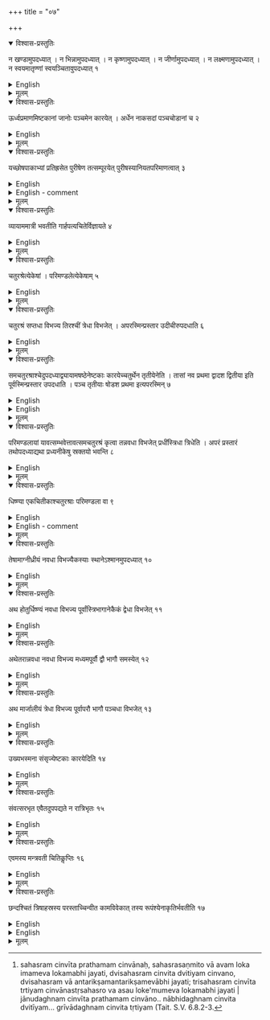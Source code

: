 +++
title = "०७"

+++


<details open><summary>विश्वास-प्रस्तुतिः</summary>

न खण्डामुपदध्यात् । न भिन्नामुपदध्यात् । न कृष्णामुपदध्यात् । न जीर्णामुपदध्यात् । न लक्ष्मणामुपदध्यात् । न स्वयमातृण्णां स्वयञ्चितावुपदध्यात् १
</details>

<details><summary>English</summary>

One should not use (for the laying of the fire-altar) a broken brick, a brick which is cleft, a blackened brick (due to over or under heating), a damaged brick and a brick with scratching marks. In the layer where a brick full of natural holes (svayamātṛṇṇa) is used it is not to be covered (by a brick).
</details>

<details><summary>मूलम्</summary>

न खण्डामुपदध्यात् । न भिन्नामुपदध्यात् । न कृष्णामुपदध्यात् । न जीर्णामुपदध्यात् । न लक्ष्मणामुपदध्यात् । न स्वयमातृण्णां स्वयञ्चितावुपदध्यात् १
</details>


<details open><summary>विश्वास-प्रस्तुतिः</summary>

ऊर्ध्वप्रमाणमिष्टकानां जानोः पञ्चमेन कारयेत् । अर्धेन नाकसदां पञ्चचोडानां च २
</details>

<details><summary>English</summary>

The height of the brick is to be made a fifth of the jānu (that is, 6% angula); that of the nākasat and the pañcacoḍā half of that measure (that is, 3 añgula).
</details>

<details><summary>मूलम्</summary>

ऊर्ध्वप्रमाणमिष्टकानां जानोः पञ्चमेन कारयेत् । अर्धेन नाकसदां पञ्चचोडानां च २
</details>


<details open><summary>विश्वास-प्रस्तुतिः</summary>

यच्छोषपाकाभ्यां प्रतिह्रसेत पुरीषेण तत्सम्पूरयेत् पुरीषस्यानियतपरिमाणत्वात् ३
</details>

<details><summary>English</summary>

What is lost by drying and burning is to be made good by loose earth because of the flexibility of its quantity.
</details>

<details><summary>English - comment</summary>

HEIGHT AND CHARACTERISTICS OF DIFFERENT LAYERS OF ALTAR AND BRICKS  

5.7-7.3. In the usual five-layer construction, the height of the altar is 32 aṅg., height of each layer being \\(\frac{32}{3}\\) aṅg. (Bśl. 5.7 and 7.2). According to Karavindasvāmī, it is 6 aṅg. Actually two layers are constructed. Construction of other layers is not required, since the 3rd and the 5th layer are the replica of the 1st and the 4th that of the 2nd. In the placement of bricks in different layers clefts between two layers are avoided. An altar of daily fire like the gārhapatya has 21 bricks in each layer, while a kāmya fire-altar is constructed with 1000 bricks, each layer containing 200 bricks. A fire-altar of \\(7\frac{1}{2}\\) sq. purușas is the normal construction. Pañcacoḍā and nākasat bricks have half the thickness of ordinary bricks; hence one pañcacoḍā and one nāksat taken together are considered as one brick (Bśl. 5.17 and 7.2). They are usually on the fifth layer placed at the top. The spoiled or broken bricks or bricks of black colour are not used in the construction ( Bśl. 7.1).  

Usually all the fire-altars from \\(1\frac{1}{2}\\) sq. purușas (one fold)\\(8\frac{1}{2}\\) to \\(101\frac{1}{2}\\) sq. purușas (101 fold) are not constructed. In some cases they are constructed without wings and tails.  
In the construction of fire-altars from 8 to 101 sq. purușas, how the units in sq. purusas are proportionately increased has been discussed. After all these are not normal constructions and are done in the construction for second and third time. In the second and third construction the fire-altar is constructed with more bricks and increased height. As regards its height and the number of bricks to be used in its construction, the Taittiriya Samhitā writes: "He should pile (the fire) of a thousand (bricks) when first piling (it); this world is commensurate with a thousand; verily he conquers this world. He should pile (it) of two thousands, when piling a second time, the atmosphere is commensurate with two thousands; verily he

conquers the atmosphere. He should pile (it) of three thousands, verily he conquers yonder world. Knee-deep should he pile (it) when piling for the first time, verily with the gayatri he mounts this world; naval-deep should he pile it when piling for the second time, verily with the triṣṭubh, he mounts the atmosphere; neck-deep should he pile (it) when piling for the third time, verily with the jagati, he mounts the yonder world".[^a] (Keith's translation).  

The fire-altar (Chapter 6) has the characteristics of an animal. The head of the animal lies in the east and its back is compared with the east-west line. The east-west line is the central line of the altar and measurements are given with reference to this central east-west line. The bricks marked for south and north are placed accordingly on the southern and northern side of the altar. Diagrams of circle, a bull, a woman without ears, line, darbha grass are depicted on the bricks for their use for specific purposes. The bricks with different markings and symbols are also mentioned by Mānava in Chapter 7 of his Mānava-śulbasūtra.  

[^a]: sahasram cinvīta prathamam cinvānaḥ, sahasrasaṇmito vā avam loka imameva lokamabhi jayati, dvisahasram cinvita dvitiyam cinvano, dvisahasram vā antarikṣamantarikṣamevābhi jayati; trisahasram cinvīta trtiyam cinvānastṛsahasro va asau loke'mumeva lokamabhi jayati | jānudaghnam cinvīta prathamam cinvāno.. nābhidaghnam cinvita dvitīyam... grīvādaghnam cinvita tṛtiyam (Tait. S.V. 6.8.2-3.
</details>


<details><summary>मूलम्</summary>

यच्छोषपाकाभ्यां प्रतिह्रसेत पुरीषेण तत्सम्पूरयेत् पुरीषस्यानियतपरिमाणत्वात् ३
</details>


<details open><summary>विश्वास-प्रस्तुतिः</summary>

व्यायाममात्री भवतीति गार्हपत्यचितेर्विज्ञायते ४
</details>

<details><summary>English</summary>

According to tradition, the gārhapatya fire has the measure of 1 vyāyāma. 
</details>

<details><summary>मूलम्</summary>

व्यायाममात्री भवतीति गार्हपत्यचितेर्विज्ञायते ४
</details>


<details open><summary>विश्वास-प्रस्तुतिः</summary>

चतुरश्रेत्येकेषां । परिमण्डलेत्येकेषाम् ५
</details>

<details><summary>English</summary>

It (gārhapatya fire) is a square by one tradition and a circle by another.
</details>

<details><summary>मूलम्</summary>

चतुरश्रेत्येकेषां । परिमण्डलेत्येकेषाम् ५
</details>


<details open><summary>विश्वास-प्रस्तुतिः</summary>

चतुरश्रं सप्तधा विभज्य तिरश्चीं त्रेधा विभजेत् । अपरस्मिन्प्रस्तार उदीचीरुपदधाति ६
</details>


<details><summary>English</summary>

The (gārhapatya fire in the form of) square is to be divided into 7 parts (length-wise) and then into 3 parts transversely. In the second layer, bricks are to be placed towards north (that is, the division in the first layer as aforesaid is to be reversed).
</details>

<details><summary>मूलम्</summary>

चतुरश्रं सप्तधा विभज्य तिरश्चीं त्रेधा विभजेत् । अपरस्मिन्प्रस्तार उदीचीरुपदधाति ६
</details>


<details open><summary>विश्वास-प्रस्तुतिः</summary>

समचतुरश्राश्चेदुपदध्याद्व्यायामषष्ठेनेष्टकाः कारयेच्चतुर्थेन तृतीयेनेति । तासां नव प्रथमा द्वादश द्वितीया इति पूर्वस्मिन्प्रस्तार उपदधाति । पञ्च तृतीयाः षोडश प्रथमा इत्यपरस्मिन् ७
</details>

<details><summary>English</summary>

To place square bricks (instead of rectangular ones as indicated above), (square) bricks of sides one-sixth, one-fourth and one-third of 1 vyāyāma are made. Of them, 9 bricks of the first type and 12 of the second are placed in the first layer; 5 of the third type and 16 of the first are placed in the second layer.
</details>

<details><summary>English</summary>

CONSTRUCTION OF GARHAPATYA FIRE-ALTAR (SQUARE).
7.4-7.7. Baudhāyana says the garhapatya fire-altar has the form of a square according to one tradition and of a circle according to another. The area is always one sq. vyāyāma. It is constructed with 21 bricks in each layer. For the placing of bricks in the square garhapatya, the following two methods are adopted.  

First Method.  
One side of the square is divided into 3 parts by drawing 3 parallel lines and the other into 7 parts by drawing 7 parallel lines. These lines divide the square area into 21 rectangles and the bricks are accordingly made. This is for the first layer. For the second layer, the bricks are arranged differently in the square.  

Second Method.  
Three kinds of square bricks are made with 6th, 4th and 3rd part of a vyāyāma. The first layer is prepared with 9 bricks of the first kind and 12 bricks of the second, and the second layer with 6 bricks of the third kind and 16 bricks of the first.  

How the ancient altar builders determined the size of the bricks of different kinds and the number of bricks of each kind required for the construction of each layer is not known. The solution was obtained possibly on the following line.[^b]  

Empirical Method.   
Suppose the sides of the three new types of bricks be p, q, and r th part of a vyāyāma, where p, q, r are rational integers. The minimum number of bricks must be three, since in each layer there are two types of square bricks and no two layers have identical arrangement of bricks.


[^b] Datta (2), 180-183.


Let the first layer have m number of bricks of the first kind and n bricks of the second kind, so that   

    m + n = 21
and \\(\frac{m}{p^2}+\frac{n}{q^2}=1\\) ....(1)  

Similarly we can have another set of equations, if the second layer consists of s bricks of the third kind and t bricks of the first kind, as follows:  

m + n = 21
and \\(\frac{r}{r^2}+\frac{t}{p^2}=1\\) ....(2)


Baudhāyana's solutions are :  


(i) x = 9, y =12, p = 6, q=4  

(ii) x =5, y=16, p = 3, q=6  

These two sets of values obviously satisfy equations (1) and (2) respectively.  

Solutions of equations (1) and (2) lead to the problem of solution of the simul- taneous indeterminate equation of the type:

\\(\frac{x}{p^2}+\frac{y}{q^2}=1\\)  
x + y = 21            .....(3)

Solving three, we write :  

\\(x = p^2 \frac{(21-q^2)}{p^2 - q^2}, y = \frac{q^2(p^2-21)}{p^2-q^2}\\)   

The numbers x and y are considered positive by the śulbakāras. Hence   

if p > q, p^2 > 21 > q^2   
since, s^2>21 > 4^2, p>5, q\leqslant 4  
if p < q, q\geqslant 5, p\leqslant 4  

Putting q= 1, 2, 3, 4, the values of p can be determined by trial, considering the value of x to be integral.
</details>

<details><summary>मूलम्</summary>

समचतुरश्राश्चेदुपदध्याद्व्यायामषष्ठेनेष्टकाः कारयेच्चतुर्थेन तृतीयेनेति । तासां नव प्रथमा द्वादश द्वितीया इति पूर्वस्मिन्प्रस्तार उपदधाति । पञ्च तृतीयाः षोडश प्रथमा इत्यपरस्मिन् ७
</details>


<details open><summary>विश्वास-प्रस्तुतिः</summary>

परिमण्डलायां यावत्सम्भवेत्तावत्समचतुरश्रं कृत्वा तन्नवधा विभजेत् प्रधींस्त्रिधा त्रिधेति । अपरं प्रस्तारं तथोपदध्याद्यथा प्रध्यनीकेषु स्रक्तयो भवन्ति ८
</details>

<details><summary>English</summary>

Within the (gārhapatya fire in the form of) circle a square of the maximum size possible is drawn and divided into 9 parts (squares). The segments of the circle (between the circumference and the square) are divided into 3 parts each. The second layer is placed in such a way that the corners (of the square within the circle) lie at the centres of the segments (of the first layer).
</details>

<details><summary>मूलम्</summary>

परिमण्डलायां यावत्सम्भवेत्तावत्समचतुरश्रं कृत्वा तन्नवधा विभजेत् प्रधींस्त्रिधा त्रिधेति । अपरं प्रस्तारं तथोपदध्याद्यथा प्रध्यनीकेषु स्रक्तयो भवन्ति ८
</details>


<details open><summary>विश्वास-प्रस्तुतिः</summary>

धिष्ण्या एकचितीकाश्चतुरश्राः परिमण्डला वा ९
</details>

<details><summary>English</summary>

The dhiṣnya fires are one-layered in the form of a square or a circle.
</details>

<details><summary>English - comment</summary>

CONSTRUCTION OF GĀRHAPATYA FIRE-ALTAR (CIRCULAR)  

7.8. For construction of a circular gārhapatya a square ABCD as large as possible is inscribed within a circle (Fig. 31) Āpastamba has directed that with half a vyāyāma as radius this circle is to be drawn; the end points of two diameters standing at right-angles to each other when joined give the largest possible square (Āsl. 7.5.).  

The square ABCD is then divided into 9 equal parts by 3 parallel lines from one side and 3 from the other side, and each segment is divided into 3 equal parts. Hence the whole circle is divided into 21 parts and the bricks are accordingly made for the first layer.  

![](../images/fig31.png)

In the second layer the square is so adjusted that the corners A, B, C, and D are placed in the middle points E, F, G and H of the segments.  

Baudhāyana and Āpastamba have considered the problem of quadrature of the circle whose area falls short of the circle.
</details>

<details><summary>मूलम्</summary>

धिष्ण्या एकचितीकाश्चतुरश्राः परिमण्डला वा ९
</details>


<details open><summary>विश्वास-प्रस्तुतिः</summary>

तेषामाग्नीध्रीयं नवधा विभज्यैकस्याः स्थानेऽश्मानमुपदध्यात् १०
</details>

<details><summary>English</summary>

Of these (dhisnya fires), the āgnīdhrīya is divided into 9 parts, and in one part a stone is to be placed (instead of a brick.)
</details>

<details><summary>मूलम्</summary>

तेषामाग्नीध्रीयं नवधा विभज्यैकस्याः स्थानेऽश्मानमुपदध्यात् १०
</details>


<details open><summary>विश्वास-प्रस्तुतिः</summary>

अथ होतुर्धिष्ण्यं नवधा विभज्य पूर्वांस्त्रिभागानेकैकं द्वेधा विभजेत् ११
</details>

<details><summary>English</summary>

The dhiṣṇya fire of the hoty priest is divided into 9 parts and the 3 parts on the eastern side are divided into 2 parts each.
</details>

<details><summary>मूलम्</summary>

अथ होतुर्धिष्ण्यं नवधा विभज्य पूर्वांस्त्रिभागानेकैकं द्वेधा विभजेत् ११
</details>


<details open><summary>विश्वास-प्रस्तुतिः</summary>

अथेतरान्नवधा नवधा विभज्य मध्यमपूर्वौ द्वौ भागौ समस्येत् १२
</details>

<details><summary>English</summary>

The others (dhiṣṇya fires) are each divided into 9 parts and then two parts, one in the centre and the other in the east, are combined.
</details>

<details><summary>मूलम्</summary>

अथेतरान्नवधा नवधा विभज्य मध्यमपूर्वौ द्वौ भागौ समस्येत् १२
</details>


<details open><summary>विश्वास-प्रस्तुतिः</summary>

अथ मार्जालीयं त्रेधा विभज्य पूर्वापरौ भागौ पञ्चधा विभजेत् १३
</details>

<details><summary>English</summary>

Now the mārjālīya fire is divided into 3 parts and then the eastern and the western parts (taken together) are divided into 5 parts.
</details>

<details><summary>मूलम्</summary>

अथ मार्जालीयं त्रेधा विभज्य पूर्वापरौ भागौ पञ्चधा विभजेत् १३
</details>

<details open><summary>विश्वास-प्रस्तुतिः</summary>

उख्यभस्मना संसृज्येष्टकाः कारयेदिति १४
</details>


<details><summary>English</summary>

The bricks are to be made by mixing with ashes from the caldron.
</details>

<details><summary>मूलम्</summary>

उख्यभस्मना संसृज्येष्टकाः कारयेदिति १४
</details>


<details open><summary>विश्वास-प्रस्तुतिः</summary>

संवत्सरभृत एवैतदुपपद्यते न रात्रिभृतः १५
</details>


<details><summary>English</summary>

This applies to those whose consecration lasts a year and not to those undergoing it for a smaller number of nights.
</details>

<details><summary>मूलम्</summary>

संवत्सरभृत एवैतदुपपद्यते न रात्रिभृतः १५
</details>


<details open><summary>विश्वास-प्रस्तुतिः</summary>

एवमस्य मन्त्रवती चितिकॢप्तिः १६
</details>

<details><summary>English</summary>

Thus (the laying of) the fire-altar is completed with the sacrificial formulas (recited by the priest).
</details>

<details><summary>मूलम्</summary>

एवमस्य मन्त्रवती चितिकॢप्तिः १६
</details>


<details open><summary>विश्वास-प्रस्तुतिः</summary>

छन्दश्चितं त्रिषाहस्रस्य परस्ताच्चिन्वीत कामविवेकात् तस्य रूपंश्येनाकृतिर्भवतीति १७
</details>

<details><summary>English</summary>

After (a fire-altar made of) three thousand (bricks), a fire-altar to be piled with metres (of the sacred hymns) is to be laid. This is because of a difference in the wish. This (fire-altar) is falcon-shaped, as it is natural (for all such fire-altars).
</details>

<details><summary>English</summary>

CONSTRUCTION OF DHIṢṆYA, Āgnidhrīya, MĀRjĀLĪYA AND CHANda Fire-altars.  

7.9-7.17. The dhisnya has one layer only. It may be a square or a circle. Generally it is covered with sand on which the fire is placed.  

The āgnidhriya may also be a square or a circle. When it is in the form of a square, it is divided into nine small squares, and the central brick is replaced by a piece of stone. The same method is also given by Manava (Mśl. 6.10). When it is circular, a round stone of 8 angulas diameter is placed in the centre of the circle and the remaining area divided into eight equal parts (Fig. 32).  

The mārjāliya is divided into 3 equal parts by lines parallel to the north-south line. The eastern and western parts together are divided into 5 parts. No detail is available in the Baudhāyana fulba as to how the eastern or western part is to be divided. The commentator Dvārakānātha gives the idea of dividing the eastern slab into two and western slab into three parts. Mānava has, however, suggested different constructions (Mśl. 6.11). The mārjāliya, when circular, is divided into six equal parts.  

The chandaścit is the fire-altar of mantras, not of bricks. The shape of the fire-altar is drawn on the ground and the whole ceremony performed. Instead of placing bricks, the sacrificer only touches the places on which the bricks are to be placed and mutters the same mantras at the appropriate time.
</details>

<details><summary>मूलम्</summary>

छन्दश्चितं त्रिषा-हस्रस्य परस्ताच्चिन्वीत कामविवेकात् तस्य रूपंश्येनाकृतिर्भवतीति १७
</details>
